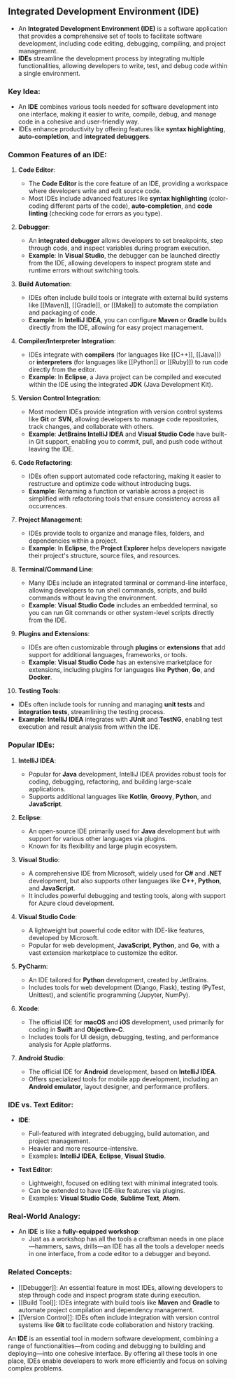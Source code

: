 ## Integrated Development Environment (IDE)

- An **Integrated Development Environment (IDE)** is a software application that provides a comprehensive set of tools to facilitate software development, including code editing, debugging, compiling, and project management.
- **IDEs** streamline the development process by integrating multiple functionalities, allowing developers to write, test, and debug code within a single environment.

### Key Idea:
- An **IDE** combines various tools needed for software development into one interface, making it easier to write, compile, debug, and manage code in a cohesive and user-friendly way.
- IDEs enhance productivity by offering features like **syntax highlighting**, **auto-completion**, and **integrated debuggers**.

### Common Features of an IDE:

1. **Code Editor**:
   - The **Code Editor** is the core feature of an IDE, providing a workspace where developers write and edit source code.
   - Most IDEs include advanced features like **syntax highlighting** (color-coding different parts of the code), **auto-completion**, and **code linting** (checking code for errors as you type).

2. **Debugger**:
   - An **integrated debugger** allows developers to set breakpoints, step through code, and inspect variables during program execution.
   - **Example**: In **Visual Studio**, the debugger can be launched directly from the IDE, allowing developers to inspect program state and runtime errors without switching tools.

3. **Build Automation**:
   - IDEs often include build tools or integrate with external build systems like [[Maven]], [[Gradle]], or [[Make]] to automate the compilation and packaging of code.
   - **Example**: In **IntelliJ IDEA**, you can configure **Maven** or **Gradle** builds directly from the IDE, allowing for easy project management.

4. **Compiler/Interpreter Integration**:
   - IDEs integrate with **compilers** (for languages like [[C++]], [[Java]]) or **interpreters** (for languages like [[Python]] or [[Ruby]]) to run code directly from the editor.
   - **Example**: In **Eclipse**, a Java project can be compiled and executed within the IDE using the integrated **JDK** (Java Development Kit).

5. **Version Control Integration**:
   - Most modern IDEs provide integration with version control systems like **Git** or **SVN**, allowing developers to manage code repositories, track changes, and collaborate with others.
   - **Example**: **JetBrains IntelliJ IDEA** and **Visual Studio Code** have built-in Git support, enabling you to commit, pull, and push code without leaving the IDE.

6. **Code Refactoring**:
   - IDEs often support automated code refactoring, making it easier to restructure and optimize code without introducing bugs.
   - **Example**: Renaming a function or variable across a project is simplified with refactoring tools that ensure consistency across all occurrences.

7. **Project Management**:
   - IDEs provide tools to organize and manage files, folders, and dependencies within a project.
   - **Example**: In **Eclipse**, the **Project Explorer** helps developers navigate their project's structure, source files, and resources.

8. **Terminal/Command Line**:
   - Many IDEs include an integrated terminal or command-line interface, allowing developers to run shell commands, scripts, and build commands without leaving the environment.
   - **Example**: **Visual Studio Code** includes an embedded terminal, so you can run Git commands or other system-level scripts directly from the IDE.

9. **Plugins and Extensions**:
   - IDEs are often customizable through **plugins** or **extensions** that add support for additional languages, frameworks, or tools.
   - **Example**: **Visual Studio Code** has an extensive marketplace for extensions, including plugins for languages like **Python**, **Go**, and **Docker**.

10. **Testing Tools**:
   - IDEs often include tools for running and managing **unit tests** and **integration tests**, streamlining the testing process.
   - **Example**: **IntelliJ IDEA** integrates with **JUnit** and **TestNG**, enabling test execution and result analysis from within the IDE.

### Popular IDEs:

1. **IntelliJ IDEA**:
   - Popular for **Java** development, IntelliJ IDEA provides robust tools for coding, debugging, refactoring, and building large-scale applications.
   - Supports additional languages like **Kotlin**, **Groovy**, **Python**, and **JavaScript**.

2. **Eclipse**:
   - An open-source IDE primarily used for **Java** development but with support for various other languages via plugins.
   - Known for its flexibility and large plugin ecosystem.

3. **Visual Studio**:
   - A comprehensive IDE from Microsoft, widely used for **C#** and **.NET** development, but also supports other languages like **C++**, **Python**, and **JavaScript**.
   - It includes powerful debugging and testing tools, along with support for Azure cloud development.

4. **Visual Studio Code**:
   - A lightweight but powerful code editor with IDE-like features, developed by Microsoft.
   - Popular for web development, **JavaScript**, **Python**, and **Go**, with a vast extension marketplace to customize the editor.

5. **PyCharm**:
   - An IDE tailored for **Python** development, created by JetBrains.
   - Includes tools for web development (Django, Flask), testing (PyTest, Unittest), and scientific programming (Jupyter, NumPy).

6. **Xcode**:
   - The official IDE for **macOS** and **iOS** development, used primarily for coding in **Swift** and **Objective-C**.
   - Includes tools for UI design, debugging, testing, and performance analysis for Apple platforms.

7. **Android Studio**:
   - The official IDE for **Android** development, based on **IntelliJ IDEA**.
   - Offers specialized tools for mobile app development, including an **Android emulator**, layout designer, and performance profilers.

### IDE vs. Text Editor:

- **IDE**:
  - Full-featured with integrated debugging, build automation, and project management.
  - Heavier and more resource-intensive.
  - Examples: **IntelliJ IDEA**, **Eclipse**, **Visual Studio**.

- **Text Editor**:
  - Lightweight, focused on editing text with minimal integrated tools.
  - Can be extended to have IDE-like features via plugins.
  - Examples: **Visual Studio Code**, **Sublime Text**, **Atom**.

### Real-World Analogy:
- An **IDE** is like a **fully-equipped workshop**:
  - Just as a workshop has all the tools a craftsman needs in one place—hammers, saws, drills—an IDE has all the tools a developer needs in one interface, from a code editor to a debugger and beyond.

### Related Concepts:
- [[Debugger]]: An essential feature in most IDEs, allowing developers to step through code and inspect program state during execution.
- [[Build Tool]]: IDEs integrate with build tools like **Maven** and **Gradle** to automate project compilation and dependency management.
- [[Version Control]]: IDEs often include integration with version control systems like **Git** to facilitate code collaboration and history tracking.

An **IDE** is an essential tool in modern software development, combining a range of functionalities—from coding and debugging to building and deploying—into one cohesive interface. By offering all these tools in one place, IDEs enable developers to work more efficiently and focus on solving complex problems.